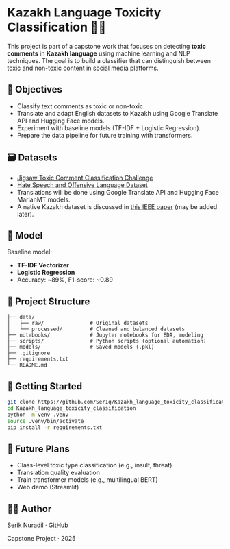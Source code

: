# Kazakh Language Toxicity Classification 🧠💬

This project is part of a capstone work that focuses on detecting **toxic comments** in **Kazakh language** using machine learning and NLP techniques. The goal is to build a classifier that can distinguish between toxic and non-toxic content in social media platforms.

## 📌 Objectives

- Classify text comments as toxic or non-toxic.
- Translate and adapt English datasets to Kazakh using Google Translate API and Hugging Face models.
- Experiment with baseline models (TF-IDF + Logistic Regression).
- Prepare the data pipeline for future training with transformers.

## 🗃️ Datasets

- [Jigsaw Toxic Comment Classification Challenge](https://www.kaggle.com/competitions/jigsaw-toxic-comment-classification-challenge)
- [Hate Speech and Offensive Language Dataset](https://www.kaggle.com/datasets/mrmorj/hate-speech-and-offensive-language-dataset)
- Translations will be done using Google Translate API and Hugging Face MarianMT models.
- A native Kazakh dataset is discussed in [this IEEE paper](https://ieeexplore.ieee.org/document/10719327) (may be added later).

## 🧪 Model

Baseline model:
- **TF-IDF Vectorizer**
- **Logistic Regression**
- Accuracy: ~89%, F1-score: ~0.89

## 📁 Project Structure

```
├── data/
│   ├── raw/               # Original datasets
│   └── processed/         # Cleaned and balanced datasets
├── notebooks/             # Jupyter notebooks for EDA, modeling
├── scripts/               # Python scripts (optional automation)
├── models/                # Saved models (.pkl)
├── .gitignore
├── requirements.txt
└── README.md
```

## 🚀 Getting Started

```bash
git clone https://github.com/Ser1q/Kazakh_language_toxicity_classification.git
cd Kazakh_language_toxicity_classification
python -m venv .venv
source .venv/bin/activate
pip install -r requirements.txt
```

## 🧠 Future Plans

- Class-level toxic type classification (e.g., insult, threat)
- Translation quality evaluation
- Train transformer models (e.g., multilingual BERT)
- Web demo (Streamlit)

## 👨‍💻 Author

Serik Nuradil · [GitHub](https://github.com/Ser1q)

Capstone Project · 2025